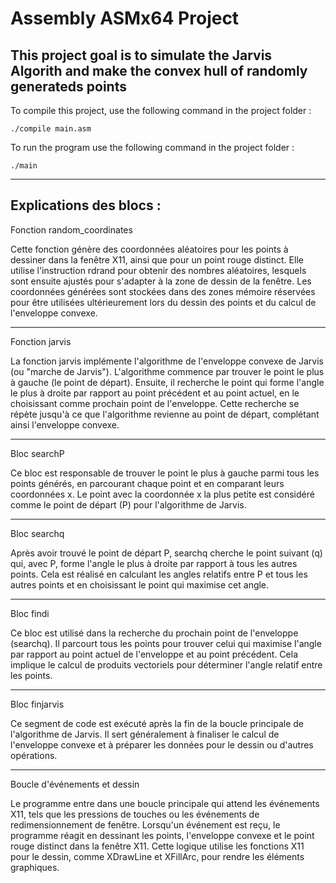 # Assembly ASMx64 Project
## This project goal is to simulate the Jarvis Algorith and make the convex hull of randomly generateds points

To compile this project, use the following command in the project folder :

```
./compile main.asm
```

To run the program use the following command in the project folder :

```
./main
```


-----------------------------------------------------------------------------------
Explications des blocs :
-----------------------------------------------------------------------------------

Fonction random_coordinates

Cette fonction génère des coordonnées aléatoires pour les points à dessiner dans la fenêtre X11, ainsi que pour un point rouge distinct. Elle utilise l'instruction rdrand pour obtenir des nombres aléatoires, lesquels sont ensuite ajustés pour s'adapter à la zone de dessin de la fenêtre. Les coordonnées générées sont stockées dans des zones mémoire réservées pour être utilisées ultérieurement lors du dessin des points et du calcul de l'enveloppe convexe.

-----------------------------------------------------------------------------------

Fonction jarvis

La fonction jarvis implémente l'algorithme de l'enveloppe convexe de Jarvis (ou "marche de Jarvis"). L'algorithme commence par trouver le point le plus à gauche (le point de départ). Ensuite, il recherche le point qui forme l'angle le plus à droite par rapport au point précédent et au point actuel, en le choisissant comme prochain point de l'enveloppe. Cette recherche se répète jusqu'à ce que l'algorithme revienne au point de départ, complétant ainsi l'enveloppe convexe.

-----------------------------------------------------------------------------------

Bloc searchP

Ce bloc est responsable de trouver le point le plus à gauche parmi tous les points générés, en parcourant chaque point et en comparant leurs coordonnées x. Le point avec la coordonnée x la plus petite est considéré comme le point de départ (P) pour l'algorithme de Jarvis.

-----------------------------------------------------------------------------------

Bloc searchq

Après avoir trouvé le point de départ P, searchq cherche le point suivant (q) qui, avec P, forme l'angle le plus à droite par rapport à tous les autres points. Cela est réalisé en calculant les angles relatifs entre P et tous les autres points et en choisissant le point qui maximise cet angle.

------------------------------------------------------------------------------------

Bloc findi

Ce bloc est utilisé dans la recherche du prochain point de l'enveloppe (searchq). Il parcourt tous les points pour trouver celui qui maximise l'angle par rapport au point actuel de l'enveloppe et au point précédent. Cela implique le calcul de produits vectoriels pour déterminer l'angle relatif entre les points.

------------------------------------------------------------------------------------

Bloc finjarvis

Ce segment de code est exécuté après la fin de la boucle principale de l'algorithme de Jarvis. Il sert généralement à finaliser le calcul de l'enveloppe convexe et à préparer les données pour le dessin ou d'autres opérations.

------------------------------------------------------------------------------------

Boucle d'événements et dessin

Le programme entre dans une boucle principale qui attend les événements X11, tels que les pressions de touches ou les événements de redimensionnement de fenêtre. Lorsqu'un événement est reçu, le programme réagit en dessinant les points, l'enveloppe convexe et le point rouge distinct dans la fenêtre X11. Cette logique utilise les fonctions X11 pour le dessin, comme XDrawLine et XFillArc, pour rendre les éléments graphiques.
